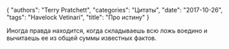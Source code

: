 {
   "authors": "Terry Pratchett",
   "categories": "Цитаты",
   "date": "2017-10-26",
   "tags": "Havelock Vetinari",
   "title": "Про истину"
}

Иногда правда находится, когда складываешь всю ложь воедино и вычитаешь ее из общей суммы известных фактов.
